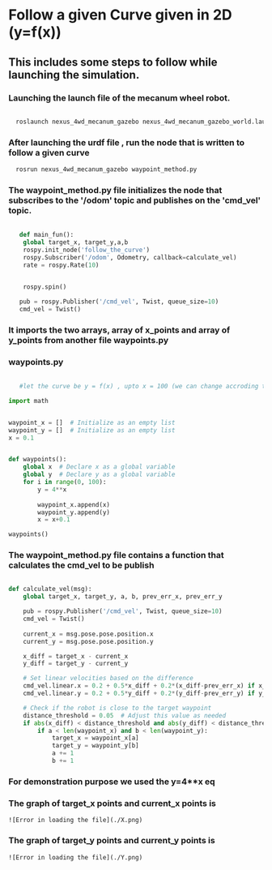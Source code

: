 # Follow a given Curve given in 2D (y=f(x))

## This includes some steps to follow while launching the simulation.

### Launching the launch file of the mecanum wheel robot.
```bash

  roslaunch nexus_4wd_mecanum_gazebo nexus_4wd_mecanum_gazebo_world.launch

```

### After launching the urdf file , run the node that is written to follow a given curve
```bash
  rosrun nexus_4wd_mecanum_gazebo waypoint_method.py

```

### The waypoint_method.py file initializes the node that subscribes to the '/odom' topic and publishes on the 'cmd_vel' topic.
```python
  
   def main_fun():
    global target_x, target_y,a,b
    rospy.init_node('follow_the_curve')
    rospy.Subscriber('/odom', Odometry, callback=calculate_vel)
    rate = rospy.Rate(10)

   
    rospy.spin()

   pub = rospy.Publisher('/cmd_vel', Twist, queue_size=10)
   cmd_vel = Twist()

```

### It imports the two arrays, array of x_points and array of y_points from another file waypoints.py

### waypoints.py
```python
   
   #let the curve be y = f(x) , upto x = 100 (we can change accroding to its convinience)

import math


waypoint_x = []  # Initialize as an empty list
waypoint_y = []  # Initialize as an empty list
x = 0.1


def waypoints():
    global x  # Declare x as a global variable
    global y  # Declare y as a global variable
    for i in range(0, 100):
        y = 4**x
        
        waypoint_x.append(x)
        waypoint_y.append(y)
        x = x+0.1

waypoints()

```

### The waypoint_method.py file contains a function that calculates the cmd_vel to be publish
```python

def calculate_vel(msg):
    global target_x, target_y, a, b, prev_err_x, prev_err_y

    pub = rospy.Publisher('/cmd_vel', Twist, queue_size=10)
    cmd_vel = Twist()
    
    current_x = msg.pose.pose.position.x
    current_y = msg.pose.pose.position.y

    x_diff = target_x - current_x
    y_diff = target_y - current_y

    # Set linear velocities based on the difference
    cmd_vel.linear.x = 0.2 + 0.5*x_diff + 0.2*(x_diff-prev_err_x) if x_diff > 0 else -0.2 + 0.5*x_diff + 0.2*(x_diff-prev_err_x) if x_diff < 0 else 0.0
    cmd_vel.linear.y = 0.2 + 0.5*y_diff + 0.2*(y_diff-prev_err_y) if y_diff > 0 else -0.2 + 0.5*y_diff + 0.2*(y_diff-prev_err_y) if y_diff < 0 else 0.0

    # Check if the robot is close to the target waypoint
    distance_threshold = 0.05  # Adjust this value as needed
    if abs(x_diff) < distance_threshold and abs(y_diff) < distance_threshold:
        if a < len(waypoint_x) and b < len(waypoint_y):
            target_x = waypoint_x[a]
            target_y = waypoint_y[b]
            a += 1
            b += 1

```

### For demonstration purpose we used the y=4**x eq

### The graph of target_x points and current_x points is 
```
![Error in loading the file](./X.png)

```


### The graph of target_y points and current_y points is 
```
![Error in loading the file](./Y.png)

```
